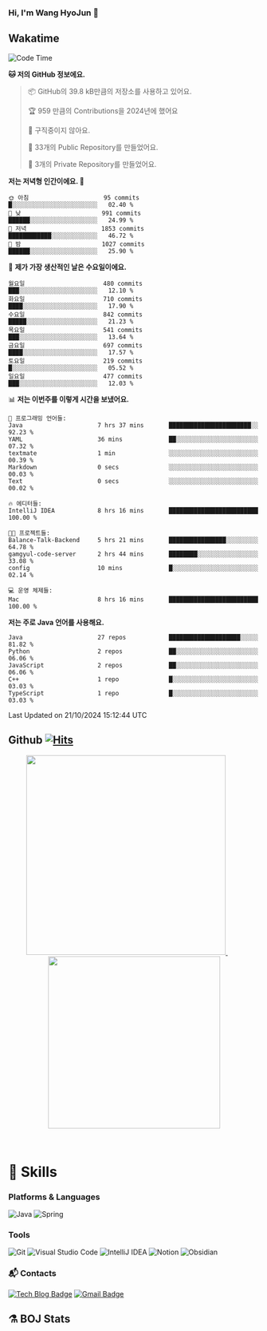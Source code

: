 ### Hi, I'm Wang HyoJun 👋

## Wakatime
<!--START_SECTION:waka-->
![Code Time](http://img.shields.io/badge/Code%20Time-278%20hrs%2019%20mins-blue)

**🐱 저의 GitHub 정보에요.** 

> 📦 GitHub의 39.8 kB만큼의 저장소를 사용하고 있어요. 
 > 
> 🏆 959 만큼의 Contributions을 2024년에 했어요
 > 
> 🚫 구직중이지 않아요.
 > 
> 📜 33개의 Public Repository를 만들었어요. 
 > 
> 🔑 3개의 Private Repository를 만들었어요. 
 > 
**저는 저녁형 인간이에요. 🦉** 

```text
🌞 아침                     95 commits          █░░░░░░░░░░░░░░░░░░░░░░░░   02.40 % 
🌆 낮　                     991 commits         ██████░░░░░░░░░░░░░░░░░░░   24.99 % 
🌃 저녁                     1853 commits        ████████████░░░░░░░░░░░░░   46.72 % 
🌙 밤　                     1027 commits        ██████░░░░░░░░░░░░░░░░░░░   25.90 % 
```
📅 **제가 가장 생산적인 날은 수요일이에요.** 

```text
월요일                      480 commits         ███░░░░░░░░░░░░░░░░░░░░░░   12.10 % 
화요일                      710 commits         ████░░░░░░░░░░░░░░░░░░░░░   17.90 % 
수요일                      842 commits         █████░░░░░░░░░░░░░░░░░░░░   21.23 % 
목요일                      541 commits         ███░░░░░░░░░░░░░░░░░░░░░░   13.64 % 
금요일                      697 commits         ████░░░░░░░░░░░░░░░░░░░░░   17.57 % 
토요일                      219 commits         █░░░░░░░░░░░░░░░░░░░░░░░░   05.52 % 
일요일                      477 commits         ███░░░░░░░░░░░░░░░░░░░░░░   12.03 % 
```


📊 **저는 이번주를 이렇게 시간을 보냈어요.** 

```text
💬 프로그래밍 언어들: 
Java                     7 hrs 37 mins       ███████████████████████░░   92.23 % 
YAML                     36 mins             ██░░░░░░░░░░░░░░░░░░░░░░░   07.32 % 
textmate                 1 min               ░░░░░░░░░░░░░░░░░░░░░░░░░   00.39 % 
Markdown                 0 secs              ░░░░░░░░░░░░░░░░░░░░░░░░░   00.03 % 
Text                     0 secs              ░░░░░░░░░░░░░░░░░░░░░░░░░   00.02 % 

🔥 에디터들: 
IntelliJ IDEA            8 hrs 16 mins       █████████████████████████   100.00 % 

🐱‍💻 프로젝트들: 
Balance-Talk-Backend     5 hrs 21 mins       ████████████████░░░░░░░░░   64.78 % 
gamgyul-code-server      2 hrs 44 mins       ████████░░░░░░░░░░░░░░░░░   33.08 % 
config                   10 mins             █░░░░░░░░░░░░░░░░░░░░░░░░   02.14 % 

💻 운영 체제들: 
Mac                      8 hrs 16 mins       █████████████████████████   100.00 % 
```

**저는 주로 Java 언어를 사용해요.** 

```text
Java                     27 repos            ████████████████████░░░░░   81.82 % 
Python                   2 repos             ██░░░░░░░░░░░░░░░░░░░░░░░   06.06 % 
JavaScript               2 repos             ██░░░░░░░░░░░░░░░░░░░░░░░   06.06 % 
C++                      1 repo              █░░░░░░░░░░░░░░░░░░░░░░░░   03.03 % 
TypeScript               1 repo              █░░░░░░░░░░░░░░░░░░░░░░░░   03.03 % 
```




 Last Updated on 21/10/2024 15:12:44 UTC
<!--END_SECTION:waka-->

## Github [![Hits](https://hits.seeyoufarm.com/api/count/incr/badge.svg?url=https%3A%2F%2Fgithub.com%2Fgywns0417%2Fhit-counter&count_bg=%239AEB68&title_bg=%23B1D1F7&icon=&icon_color=%23E7E7E7&title=hits&edge_flat=false)](https://hits.seeyoufarm.com)

<p align="center">
  <a href="https://github.com/gywns0417">
    <img src="https://github-readme-stats.vercel.app/api?username=gywns0417&show_icons=true&theme=catppuccin_latte" width="400" style="max-width:100%;" />
  </a>
  &nbsp;
  &nbsp;
  &nbsp;
  &nbsp;
  <a href="https://github.com/gywns0417">
    <img src="https://github-readme-stats.vercel.app/api/top-langs/?username=gywns0417&layout=compact&show_icons=true&show_owner=true&theme=nord" width="345" style="max-width:100%;"/>
  </a>
</p>


<br>

# 💪 Skills
### Platforms & Languages
![Java](https://img.shields.io/badge/Java-007396.svg?&style=for-the-badge&logo=Java&logoColor=white)
![Spring](https://img.shields.io/badge/Spring-6DB33F.svg?&style=for-the-badge&logo=Spring&logoColor=white)

### Tools
![Git](https://img.shields.io/badge/Git-F05032.svg?&style=for-the-badge&logo=Git&logoColor=white)
![Visual Studio Code](https://img.shields.io/badge/Visual%20Studio%20Code-007ACC.svg?&style=for-the-badge&logo=Visual%20Studio%20Code&logoColor=white)
![IntelliJ IDEA](https://img.shields.io/badge/IntelliJ%20IDEA-000000.svg?&style=for-the-badge&logo=IntelliJ%20IDEA&logoColor=white)
![Notion](https://img.shields.io/badge/Notion-000000.svg?&style=for-the-badge&logo=Notion&logoColor=white)
![Obsidian](https://img.shields.io/badge/Obsidian-7C3AED.svg?&style=for-the-badge&logo=Obsidian&logoColor=white)


### :mailbox_with_mail: Contacts
[![Tech Blog Badge](http://img.shields.io/badge/-Tech%20blog-black?style=flat-square&logo=github&link=https://king-dev.tistory.com/)](https://king.tistory.com/)
[![Gmail Badge](https://img.shields.io/badge/Gmail-d14836?style=flat-square&logo=Gmail&logoColor=white&link=mailto:gywns0417@gmail.com)](mailto:gywns0417@gmail.com)

## ⚗️ BOJ Stats

<!--[![Solved.ac Profile](http://mazassumnida.wtf/api/v2/generate_badge?boj=gywns0417)](https://solved.ac/gywns0417/)
